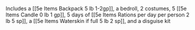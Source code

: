  Includes a [[5e Items Backpack 5 lb 1-2gp]], 
 a bedroll,
 2 costumes, 
 5 [[5e Items Candle 0 lb 1 gp]], 
 5 days of [[5e Items Rations per day per person 2 lb 5 sp]],
 a [[5e Items Waterskin if full 5 lb 2 sp]], and a 
 disguise kit